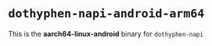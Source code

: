 # `dothyphen-napi-android-arm64`

This is the **aarch64-linux-android** binary for `dothyphen-napi`
